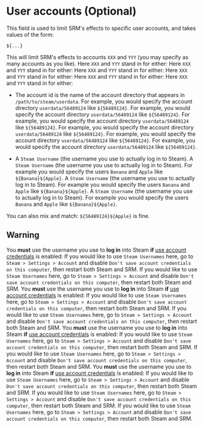 # User accounts (Optional)

This field is used to limit SRM's effects to specific user accounts, and takes values of the form:

`${...}`

This will limit SRM's effects to accounts `XXX` and `YYY` (you may specify as many accounts as you like). Here `XXX` and `YYY` stand in for either: Here `XXX` and `YYY` stand in for either: Here `XXX` and `YYY` stand in for either: Here `XXX` and `YYY` stand in for either: Here `XXX` and `YYY` stand in for either: Here `XXX` and `YYY` stand in for either:

* The account id is the name of the account directory that appears in `/path/to/steam/userdata`. For example, you would specify the account directory `userdata/56489124` like `${56489124}`. For example, you would specify the account directory `userdata/56489124` like `${56489124}`. For example, you would specify the account directory `userdata/56489124` like `${56489124}`. For example, you would specify the account directory `userdata/56489124` like `${56489124}`. For example, you would specify the account directory `userdata/56489124` like `${56489124}`. For example, you would specify the account directory `userdata/56489124` like `${56489124}`.

* A `Steam Username` (the username you use to actually log in to Steam). A `Steam Username` (the username you use to actually log in to Steam). For example you would specify the users `Banana` and `Apple` like `${Banana}${Apple}`. A `Steam Username` (the username you use to actually log in to Steam). For example you would specify the users `Banana` and `Apple` like `${Banana}${Apple}`. A `Steam Username` (the username you use to actually log in to Steam). For example you would specify the users `Banana` and `Apple` like `${Banana}${Apple}`.

You can also mix and match: `${56489124}${Apple}` is fine.

## Warning

You **must** use the username you use to **log in** into Steam **if** [use account credentials](#what-does-use-account-credentials-do) is enabled: If you would like to use `Steam Usernames` here, go to `Steam > Settings > Account` and disable `Don't save account credentials on this computer`, then restart both Steam and SRM. If you would like to use `Steam Usernames` here, go to `Steam > Settings > Account` and disable `Don't save account credentials on this computer`, then restart both Steam and SRM. You **must** use the username you use to **log in** into Steam **if** [use account credentials](#what-does-use-account-credentials-do) is enabled: If you would like to use `Steam Usernames` here, go to `Steam > Settings > Account` and disable `Don't save account credentials on this computer`, then restart both Steam and SRM. If you would like to use `Steam Usernames` here, go to `Steam > Settings > Account` and disable `Don't save account credentials on this computer`, then restart both Steam and SRM. You **must** use the username you use to **log in** into Steam **if** [use account credentials](#what-does-use-account-credentials-do) is enabled: If you would like to use `Steam Usernames` here, go to `Steam > Settings > Account` and disable `Don't save account credentials on this computer`, then restart both Steam and SRM. If you would like to use `Steam Usernames` here, go to `Steam > Settings > Account` and disable `Don't save account credentials on this computer`, then restart both Steam and SRM. You **must** use the username you use to **log in** into Steam **if** [use account credentials](#what-does-use-account-credentials-do) is enabled: If you would like to use `Steam Usernames` here, go to `Steam > Settings > Account` and disable `Don't save account credentials on this computer`, then restart both Steam and SRM. If you would like to use `Steam Usernames` here, go to `Steam > Settings > Account` and disable `Don't save account credentials on this computer`, then restart both Steam and SRM. If you would like to use `Steam Usernames` here, go to `Steam > Settings > Account` and disable `Don't save account credentials on this computer`, then restart both Steam and SRM.
